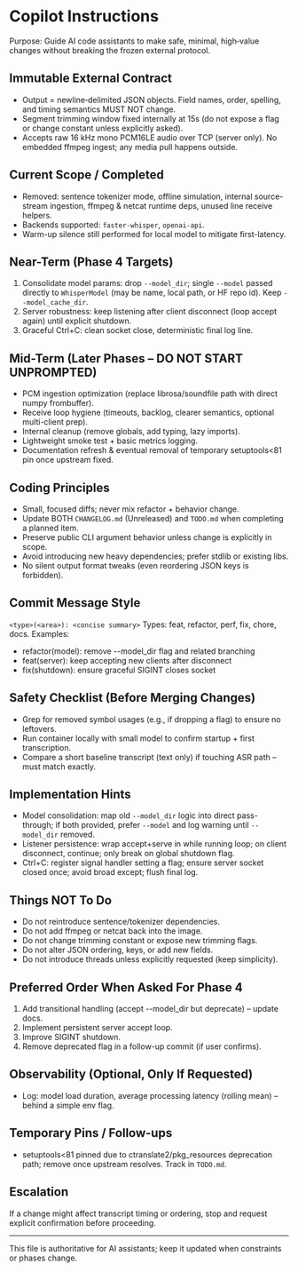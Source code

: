 # Copilot Instructions

Purpose: Guide AI code assistants to make safe, minimal, high‑value changes without breaking the frozen external protocol.

## Immutable External Contract

- Output = newline‑delimited JSON objects. Field names, order, spelling, and timing semantics MUST NOT change.
- Segment trimming window fixed internally at 15s (do not expose a flag or change constant unless explicitly asked).
- Accepts raw 16 kHz mono PCM16LE audio over TCP (server only). No embedded ffmpeg ingest; any media pull happens outside.

## Current Scope / Completed

- Removed: sentence tokenizer mode, offline simulation, internal source-stream ingestion, ffmpeg & netcat runtime deps, unused line receive helpers.
- Backends supported: `faster-whisper`, `openai-api`.
- Warm-up silence still performed for local model to mitigate first-latency.

## Near-Term (Phase 4 Targets)

1. Consolidate model params: drop `--model_dir`; single `--model` passed directly to `WhisperModel` (may be name, local path, or HF repo id). Keep `--model_cache_dir`.
2. Server robustness: keep listening after client disconnect (loop accept again) until explicit shutdown.
3. Graceful Ctrl+C: clean socket close, deterministic final log line.

## Mid-Term (Later Phases – DO NOT START UNPROMPTED)

- PCM ingestion optimization (replace librosa/soundfile path with direct numpy frombuffer).
- Receive loop hygiene (timeouts, backlog, clearer semantics, optional multi-client prep).
- Internal cleanup (remove globals, add typing, lazy imports).
- Lightweight smoke test + basic metrics logging.
- Documentation refresh & eventual removal of temporary setuptools<81 pin once upstream fixed.

## Coding Principles

- Small, focused diffs; never mix refactor + behavior change.
- Update BOTH `CHANGELOG.md` (Unreleased) and `TODO.md` when completing a planned item.
- Preserve public CLI argument behavior unless change is explicitly in scope.
- Avoid introducing new heavy dependencies; prefer stdlib or existing libs.
- No silent output format tweaks (even reordering JSON keys is forbidden).

## Commit Message Style

`<type>(<area>): <concise summary>`
Types: feat, refactor, perf, fix, chore, docs.
Examples:

- refactor(model): remove --model_dir flag and related branching
- feat(server): keep accepting new clients after disconnect
- fix(shutdown): ensure graceful SIGINT closes socket

## Safety Checklist (Before Merging Changes)

- Grep for removed symbol usages (e.g., if dropping a flag) to ensure no leftovers.
- Run container locally with small model to confirm startup + first transcription.
- Compare a short baseline transcript (text only) if touching ASR path – must match exactly.

## Implementation Hints

- Model consolidation: map old `--model_dir` logic into direct pass-through; if both provided, prefer `--model` and log warning until `--model_dir` removed.
- Listener persistence: wrap accept+serve in while running loop; on client disconnect, continue; only break on global shutdown flag.
- Ctrl+C: register signal handler setting a flag; ensure server socket closed once; avoid broad except; flush final log.

## Things NOT To Do

- Do not reintroduce sentence/tokenizer dependencies.
- Do not add ffmpeg or netcat back into the image.
- Do not change trimming constant or expose new trimming flags.
- Do not alter JSON ordering, keys, or add new fields.
- Do not introduce threads unless explicitly requested (keep simplicity).

## Preferred Order When Asked For Phase 4

1. Add transitional handling (accept --model_dir but deprecate) – update docs.
2. Implement persistent server accept loop.
3. Improve SIGINT shutdown.
4. Remove deprecated flag in a follow-up commit (if user confirms).

## Observability (Optional, Only If Requested)

- Log: model load duration, average processing latency (rolling mean) – behind a simple env flag.

## Temporary Pins / Follow-ups

- setuptools<81 pinned due to ctranslate2/pkg_resources deprecation path; remove once upstream resolves. Track in `TODO.md`.

## Escalation

If a change might affect transcript timing or ordering, stop and request explicit confirmation before proceeding.

---

This file is authoritative for AI assistants; keep it updated when constraints or phases change.
